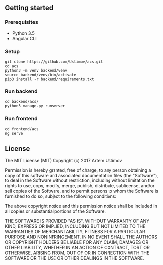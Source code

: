 

## Getting started

### Prerequisites

* Python 3.5
* Angular CLI

### Setup

```
git clone https://github.com/Ustimov/acs.git
cd acs
python3 -m venv backend/venv
source backend/venv/bin/activate
pip3 install -r backend/requirements.txt
```

### Run backend

```
cd backend/acs/
python3 manage.py runserver
```

### Run frontend

```
cd frontend/acs
ng serve
```

## License

The MIT License (MIT) Copyright (c) 2017 Artem Ustimov

Permission is hereby granted, free of charge, to any person obtaining a copy of this software and associated documentation files (the "Software"), to deal in the Software without restriction, including without limitation the rights to use, copy, modify, merge, publish, distribute, sublicense, and/or sell copies of the Software, and to permit persons to whom the Software is furnished to do so, subject to the following conditions:

The above copyright notice and this permission notice shall be included in all copies or substantial portions of the Software.

THE SOFTWARE IS PROVIDED "AS IS", WITHOUT WARRANTY OF ANY KIND, EXPRESS OR IMPLIED, INCLUDING BUT NOT LIMITED TO THE WARRANTIES OF MERCHANTABILITY, FITNESS FOR A PARTICULAR PURPOSE AND NONINFRINGEMENT. IN NO EVENT SHALL THE AUTHORS OR COPYRIGHT HOLDERS BE LIABLE FOR ANY CLAIM, DAMAGES OR OTHER LIABILITY, WHETHER IN AN ACTION OF CONTRACT, TORT OR OTHERWISE, ARISING FROM, OUT OF OR IN CONNECTION WITH THE SOFTWARE OR THE USE OR OTHER DEALINGS IN THE SOFTWARE.